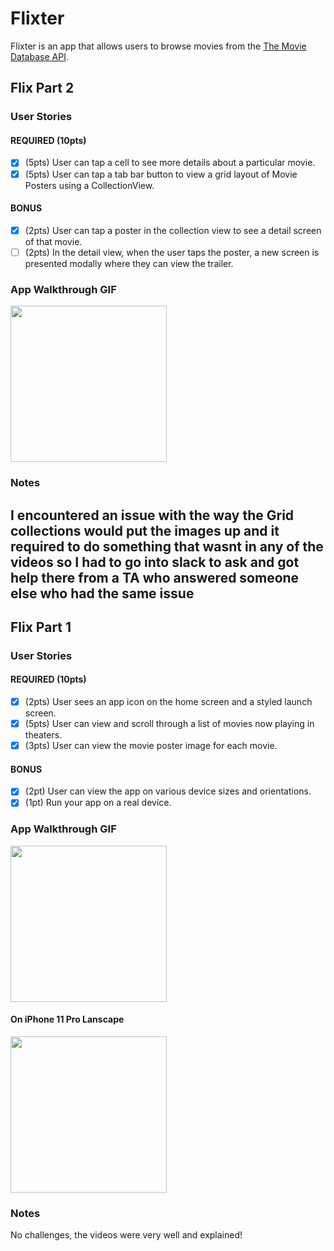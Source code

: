 # Flixter

Flixter is an app that allows users to browse movies from the [The Movie Database API](http://docs.themoviedb.apiary.io/#).

## Flix Part 2

### User Stories

#### REQUIRED (10pts)
- [X] (5pts) User can tap a cell to see more details about a particular movie.
- [X] (5pts) User can tap a tab bar button to view a grid layout of Movie Posters using a CollectionView.

#### BONUS
- [X] (2pts) User can tap a poster in the collection view to see a detail screen of that movie.
- [ ] (2pts) In the detail view, when the user taps the poster, a new screen is presented modally where they can view the trailer.

### App Walkthrough GIF

<img src="http://g.recordit.co/MrEDCBQPqs.gif" width=250><br>

### Notes
I encountered an issue with the way the Grid collections would put the images up and it required to do something that wasnt in any of the videos so I had to go into slack to ask and got help there from a TA who answered someone else who had the same issue
---

## Flix Part 1

### User Stories

#### REQUIRED (10pts)
- [X] (2pts) User sees an app icon on the home screen and a styled launch screen.
- [X] (5pts) User can view and scroll through a list of movies now playing in theaters.
- [X] (3pts) User can view the movie poster image for each movie.

#### BONUS
- [X] (2pt) User can view the app on various device sizes and orientations.
- [X] (1pt) Run your app on a real device.

### App Walkthrough GIF

<img src="http://g.recordit.co/236XGecTyl.gif" width=250><br>

#### On iPhone 11 Pro Lanscape
<img src="http://g.recordit.co/pdyDz7s0Jw.gif" width=250><br>

### Notes
No challenges, the videos were very well and explained!
